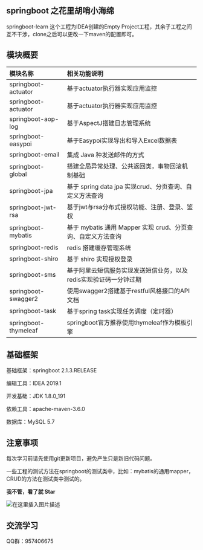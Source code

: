 ## springboot 之花里胡哨小海绵

springboot-learn 这个工程为IDEA创建的Empty Project工程，其余子工程之间互不干涉，clone之后可以更改一下maven的配置即可。

## 模块概要

|模块名称| 相关功能说明 |
|:--|:--|
|  springboot-actuator  |  基于actuator执行器实现应用监控  |
|  springboot-actuator  |  基于actuator执行器实现应用监控  |
|  springboot-aop-log  |  基于AspectJ搭建日志管理系统  |
|  springboot-easypoi  |  基于Easypoi实现导出和导入Excel数据表  |
|  springboot-email  |  集成 Java 种发送邮件的方式  |
|  springboot-global  |  搭建全局异常处理、公共返回类，事物回滚机制基础  |
|  springboot-jpa  |  基于 spring data jpa 实现crud、分页查询、自定义方法查询  |
|  springboot-jwt-rsa  |  基于jwt与rsa分布式授权功能、注册、登录、鉴权  |
|  springboot-mybatis  |  基于 mybatis 通用 Mapper 实现 crud、分页查询、自定义方法查询  |
|  springboot-redis  |  redis 搭建缓存管理系统  |
|  springboot-shiro  |  基于 shiro 实现授权登录  |
|  springboot-sms  |  基于阿里云短信服务实现发送短信业务，以及redis实现验证码一分钟过期  |
|  springboot-swagger2  |  使用swagger2搭建基于restful风格接口的API文档  |
|  springboot-task  |  基于spring task实现任务调度（定时器）  |
|  springboot-thymeleaf  |  springboot官方推荐使用thymeleaf作为模板引擎  |

## 基础框架

基础框架：springboot 2.1.3.RELEASE

编辑工具：IDEA 2019.1

开发基础：JDK 1.8.0_191

依赖工具：apache-maven-3.6.0

数据库：MySQL 5.7

## 注意事项

每次学习前请先使用git更新项目，避免产生只是新旧代码问题。

一些工程的测试方法在springboot的测试类中，比如：mybatis的通用mapper，CRUD的方法在测试类中测试的。

**我不管，看了就 Star**

![在这里插入图片描述](https://img-blog.csdnimg.cn/20190417200257956.jpg)

## 交流学习

QQ群：957406675
